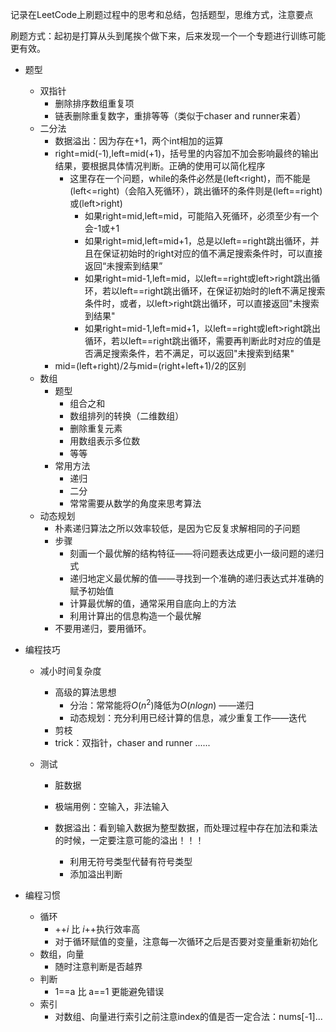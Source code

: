 记录在LeetCode上刷题过程中的思考和总结，包括题型，思维方式，注意要点

刷题方式：起初是打算从头到尾挨个做下来，后来发现一个一个专题进行训练可能更有效。

- 题型

  - 双指针
    - 删除排序数组重复项
    - 链表删除重复数字，重排等等（类似于chaser and runner来着）
  - 二分法
    - 数据溢出：因为存在+1，两个int相加的运算
    - right=mid(-1),left=mid(+1)，括号里的内容加不加会影响最终的输出结果，要根据具体情况判断。正确的使用可以简化程序
      - 这里存在一个问题，while的条件必然是(left<right)，而不能是(left<=right)（会陷入死循环），跳出循环的条件则是(left==right)或(left>right)
        - 如果right=mid,left=mid，可能陷入死循环，必须至少有一个会-1或+1
        - 如果right=mid,left=mid+1，总是以left==right跳出循环，并且在保证初始时的right对应的值不满足搜索条件时，可以直接返回“未搜索到结果”
        - 如果right=mid-1,left=mid，以left==right或left>right跳出循环，若以left==right跳出循环，在保证初始时的left不满足搜索条件时，或者，以left>right跳出循环，可以直接返回"未搜索到结果"
        - 如果right=mid-1,left=mid+1，以left==right或left>right跳出循环，若以left==right跳出循环，需要再判断此时对应的值是否满足搜索条件，若不满足，可以返回"未搜索到结果"
    - mid=(left+right)/2与mid=(right+left+1)/2的区别
  - 数组
    - 题型
      - 组合之和	
      - 数组排列的转换（二维数组）
      - 删除重复元素
      - 用数组表示多位数
      - 等等
    - 常用方法
      - 递归
      - 二分
      - 常常需要从数学的角度来思考算法
  - 动态规划
    - 朴素递归算法之所以效率较低，是因为它反复求解相同的子问题
    - 步骤
      - 刻画一个最优解的结构特征——将问题表达成更小一级问题的递归式
      - 递归地定义最优解的值——寻找到一个准确的递归表达式并准确的赋予初始值
      - 计算最优解的值，通常采用自底向上的方法
      - 利用计算出的信息构造一个最优解
    - 不要用递归，要用循环。

- 编程技巧

  - 减小时间复杂度

    - 高级的算法思想
      - 分治：常常能将$O(n^2)$降低为$O(nlogn)$ ——递归
      - 动态规划：充分利用已经计算的信息，减少重复工作——迭代
    - 剪枝
    - trick：双指针，chaser and runner   ......

  - 测试

    - 脏数据

    - 极端用例：空输入，非法输入

    - 数据溢出：看到输入数据为整型数据，而处理过程中存在加法和乘法的时候，一定要注意可能的溢出！！！

      - 利用无符号类型代替有符号类型
      - 添加溢出判断

      

- 编程习惯

  - 循环
    -  ++$i$ 比 $i$++执行效率高
    - 对于循环赋值的变量，注意每一次循环之后是否要对变量重新初始化
  - 数组，向量
    - 随时注意判断是否越界
  - 判断
    -  1==a 比 a==1 更能避免错误
  - 索引
    - 对数组、向量进行索引之前注意index的值是否一定合法：nums[-1]...